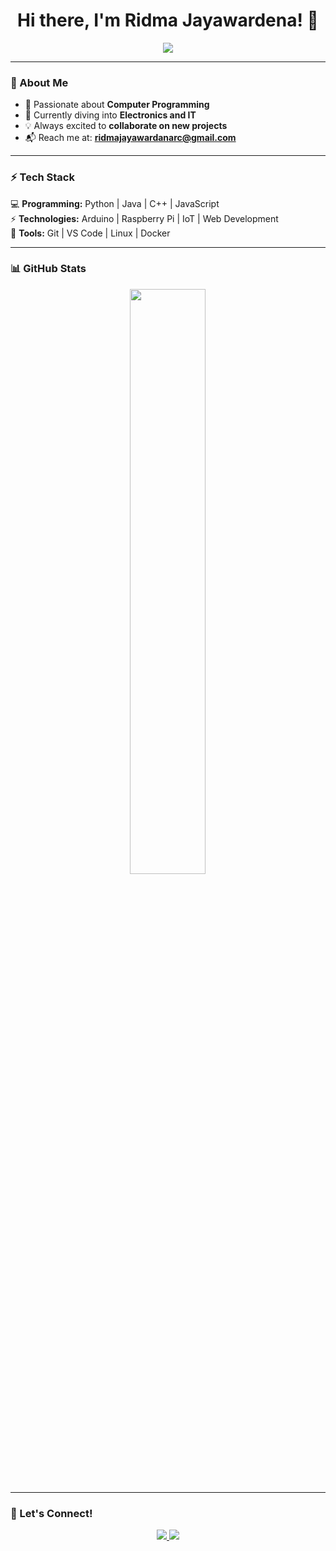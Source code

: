 <h1 align="center">Hi there, I'm Ridma Jayawardena! 👋</h1>

<p align="center">
  <a href="https://github.com/Ridma2000">
    <img src="https://readme-typing-svg.herokuapp.com?font=Fira+Code&weight=500&size=22&pause=1000&color=1F75FE&center=true&vCenter=true&multiline=true&width=435&lines=Welcome+to+my+GitHub!;">
  </a>
</p>

---

### 🚀 About Me

- 👀 Passionate about **Computer Programming**
- 🌱 Currently diving into **Electronics and IT**
- 💡 Always excited to **collaborate on new projects**
- 📬 Reach me at: **[ridmajayawardanarc@gmail.com](mailto:ridmajayawardanarc@gmail.com)**

---

### ⚡ Tech Stack
💻 **Programming:** Python | Java | C++ | JavaScript  
⚡ **Technologies:** Arduino | Raspberry Pi | IoT | Web Development  
🔧 **Tools:** Git | VS Code | Linux | Docker  

---

### 📊 GitHub Stats

<p align="center">
  <img width="49%" src="https://github-readme-stats.vercel.app/api?username=Ridma2000&show_icons=true&theme=tokyonight" />
</p>


---

### 📌 Let's Connect!
<p align="center">
  <a href="mailto:ridmajayawardanarc@gmail.com">
    <img src="https://img.shields.io/badge/Email-D14836?style=for-the-badge&logo=gmail&logoColor=white">
  </a>
  <a href="https://github.com/Ridma2000">
    <img src="https://img.shields.io/badge/GitHub-181717?style=for-the-badge&logo=github&logoColor=white">
  </a>
</p>

